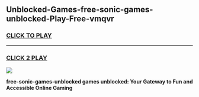 
## Unblocked-Games-free-sonic-games-unblocked-Play-Free-vmqvr
<h3>
<a href="https://premium76.site?title=free-sonic-games-unblocked&ref=22A">CLICK TO PLAY</a></h3>
<hr>

<h3>
<a href="https://premium76.site?title=free-sonic-games-unblocked&ref=22A">CLICK 2 PLAY</a>
  
</h3>

<a href="https://premium76.site?title=free-sonic-games-unblocked&ref=22A"><img src="https://clearcache.store/games.png"></a>


**free-sonic-games-unblocked games unblocked: Your Gateway to Fun and Accessible Online Gaming**
